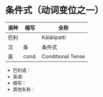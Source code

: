 # 条件式（动词变位之一）

|语种|缩写|全称|
|-|-|-|
|巴利||Kālātipatti|
|汉|条|条件式|
|英|cond.|Conditional Tense|

* 巴利语： 
* 英语: 
* 缩写：
* 其他名称：
